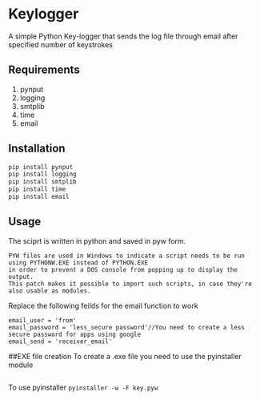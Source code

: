 # Keylogger
A simple Python Key-logger that sends the log file through email after specified number of keystrokes

## Requirements
1.  pynput
2.  logging
3.  smtplib
4.  time
5.  email

## Installation

```bash
pip install pynput
pip install logging
pip install smtplib
pip install time
pip install email
```

## Usage
The sciprt is written in python and saved in pyw form. 
```
PYW files are used in Windows to indicate a script needs to be run using PYTHONW.EXE instead of PYTHON.EXE
in order to prevent a DOS console from popping up to display the output.
This patch makes it possible to import such scripts, in case they're also usable as modules.
```
Replace the following feilds for the email function to work 
```
email_user = 'from'
email_password = 'less_secure password'//You need to create a less secure password for apps using google 
email_send = 'receiver_email'
```
##EXE file creation
To create a .exe file you need to use the pyinstaller module 

```pip install pyinstaller
```
To use pyinstaller
```pyinstaller -w -F key.pyw```

